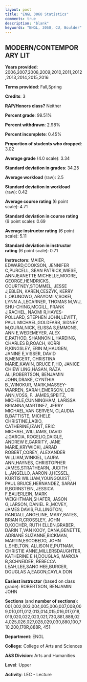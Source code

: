```yaml
---
layout: post
title: "ENGL 3060 Statistics"
comments: true
description: "blank"
keywords: "ENGL, 3060, CU, Boulder"
--- 
```

<head>
<script src="https://ajax.googleapis.com/ajax/libs/jquery/2.1.3/jquery.min.js"></script>
<script src="https://dl.dropboxusercontent.com/s/pc42nxpaw1ea4o9/highcharts.js?dl=0"></script>
<!-- <script src="../assets/js/highcharts.js"></script> -->
<style type="text/css">@font-face {
	font-family: "Bebas Neue";
	src: url(https://www.filehosting.org/file/details/544349/BebasNeue%20Regular.otf) format("opentype");
	}
	h1.Bebas { 
		font-family: "Bebas Neue", Verdana, Tahoma;
	}
</style>
</head>
<body>
	<div id="container" style="float: right; width: 45%; height: 88%; margin-left: 2.5%; margin-right: 2.5%;"></div>
	<script language="JavaScript">
		$(document).ready(function() {
		var chart = {type: 'column'};
		var title = {text: 'Grade Distribution'};
		var xAxis = {categories: ['A','B','C','D','F'],crosshair: true};
		var yAxis = {min: 0,title: {text: 'Percentage'}};
		var tooltip = {headerFormat: '<center><b><span style="font-size:20px">{point.key}</span></b></center>',
		               pointFormat: '<td style="padding:0"><b>{point.y:.1f}%</b></td>',
		               footerFormat: '</table>',shared: true,useHTML: true};
		var plotOptions = {column: {pointPadding: 0.0,borderWidth: 0}};  
		var credits = {enabled: false};var series= [{name: 'Percent',data: [52.0,36.57,8.48,1.34,1.59,]}];
		var json = {};
		json.chart = chart;
		json.title = title;
		json.tooltip = tooltip;
		json.xAxis = xAxis;
		json.yAxis = yAxis;  
		json.series = series;
		json.plotOptions = plotOptions;  
		json.credits = credits;
		$('#container').highcharts(json);
	});
	</script>
</body>
			   
## MODERN/CONTEMPORARY LIT

**Years provided**: 2006,2007,2008,2009,2010,2011,2012,2013,2014,2015,2016

**Terms provided**: Fall,Spring

**Credits**: 3

**RAP/Honors class?** Neither

**Percent grade**: 99.51%

**Percent withdrawn**: 2.98%

**Percent incomplete**: 0.45%

**Proportion of students who dropped**: 3.02

**Average grade** (4.0 scale): 3.34

**Standard deviation in grades**: 34.25

**Average workload** (raw): 2.5

**Standard deviation in workload** (raw): 0.42

**Average course rating** (6 point scale): 4.71

**Standard deviation in course rating** (6 point scale): 0.69

**Average instructor rating** (6 point scale): 5.11

**Standard deviation in instructor rating** (6 point scale): 0.71

**Instructors**: MAIER, EDWARD,COOKSON, JENNIFER C,PURCELL, SEAN PATRICK,WIESE, ANNJEANETTE MICHELLE,MOORE, GEORGE,HENDRICKS, COURTNEY,STOMMEL, JESSE J,EBLEN, KAREN,CESZYK, KERRY L,OKUNOWO, ABAYOMI V,SOKEI, LYNN A.,LECARNER, THOMAS M,WU, SHU-CHING,MCGILL, FRANK J,RACHEL, NAOMI R,HAYES-POLLARD, STEPHEN JOHN,LEVITT, PAUL MICHAEL,GOLDFARB, SIDNEY M,GURALNICK, ELISSA S,EMMONS, ANN E,WEDEMEYER, ALEX E,RATHOD, SHANNON L,HARDING, CHARLES B,ROACH, KORRI R,KINGSLEY, ERIN M,HAUGEN, JANINE E,VISSER, DAVID B,MENGERT, CHRISTINA MARIE,KAWIN, BRUCE F,HO, JANICE CHIEW LING,HASAN, RAZA ALI,ROBERTSON, BENJAMIN JOHN,DRAKE, CYNTHIA B.,WINOKUR, MARK,MASSEY-WARREN, SARAH,EMERSON, LORI ANN,VOSS, F. JAMES,SPEITZ, MICHELE,CUNNINGHAM, LARISSA BRIANNA,MARTINEZ, JERRY MICHAEL,VAN GERVEN, CLAUDIA B,BATTISTE, MICHELE CHRISTINE,LABIO, CATHERINE,IZANT, ERIC MICHAEL,WILLIAMS, DAVID J,GARCIA, ROGELIO,DAIGLE, ANDREW E,GARRITY, JANE MARIE,KRYWICKI, JARAD ROBERT,COREY, ALEXANDER WILLIAM,WINKIEL, LAURA ANN,HAYNES, CHRISTOPHER JAMES,STRATHEARN, JUDITH L.,ANGELLO, AARON J,HESSEL, KURTIS WILLIAM,YOUNGQUIST, PAUL BRUCE,HERNANDEZ, SARAH R,BORNSTEIN, JESSICA F,BAUERLEIN, MARK WEIGHTMAN,SHAFER, JASON G,LARSON, DANIEL R.,MCVEY, JAMES DAVIS,FULLINGTON, RANDALL,ANGELINE, MARY,BATES, BRIAN R,CROSSLEY, JOHN D,KOCHER, RUTH ELLEN,GRABER, DARIN T,VAN KOOY, DANA,GENETTE, ADRIANE SUZANNE,BICKMAN, MARTIN,ESCOBEDO, JOHN L,SHELTON, ALLISON E,PUTNAM, CHRISTIE ANNE,MILLERSDAUGHTER, KATHERINE E H,DOUGLAS, MARCIA B,SCHNEIDER, REBECCA LEAH,LEE,SANG HEE,BURGER, DOUGLAS A,EAGON,CAYLA DON

**Easiest instructor** (based on class grade): ROBERTSON, BENJAMIN JOHN

**Sections** (and **number of sections**): 001,002,003,004,005,006,007,008,009,010,011,012,013,014,015,016,017,018,019,020,022,023,021,730,881,888,024,025,026,027,028,029,030,880,100,710,200,170R,888R, 451

**Department**: ENGL

**College**: College of Arts and Sciences

**A&S Division**: Arts and Humanities

**Level**: Upper

**Activity**: LEC - Lecture